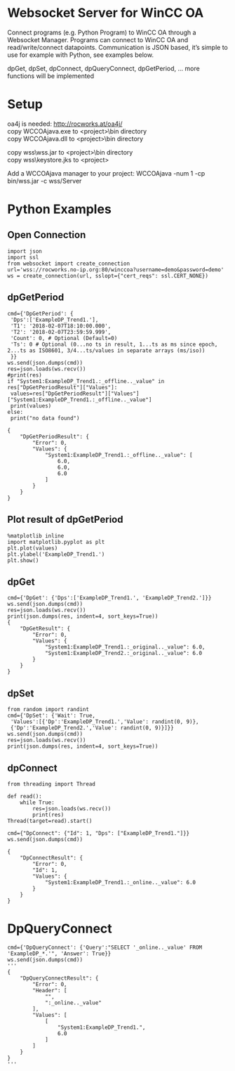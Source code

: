 # Websocket Server for WinCC OA

Connect programs (e.g. Python Program) to WinCC OA through a Websocket Manager. Programs can connect to WinCC OA and read/write/connect datapoints. Communication is JSON based, it’s simple to use for example with Python, see examples below.<br>

dpGet, dpSet, dpConnect, dpQueryConnect, dpGetPeriod, … more functions will be implemented<br>

# Setup
oa4j is needed: http://rocworks.at/oa4j/<br>
copy WCCOAjava.exe to \<project\>\bin directory<br>
copy WCCOAjava.dll to \<project\>\bin directory<br>
  
copy wss\wss.jar to \<project\>\bin directory<br>
copy wss\keystore.jks to \<project\><br>
  
Add a WCCOAjava manager to your project:
WCCOAjava -num 1 -cp bin/wss.jar -c wss/Server<br>
  
# Python Examples

## Open Connection
```
import json
import ssl
from websocket import create_connection
url='wss://rocworks.no-ip.org:80/winccoa?username=demo&password=demo'
ws = create_connection(url, sslopt={"cert_reqs": ssl.CERT_NONE})
```
## dpGetPeriod
```
cmd={'DpGetPeriod': {
 'Dps':['ExampleDP_Trend1.'],
 'T1': '2018-02-07T18:10:00.000', 
 'T2': '2018-02-07T23:59:59.999',
 'Count': 0, # Optional (Default=0)
 'Ts': 0 # Optional (0...no ts in result, 1...ts as ms since epoch, 2...ts as ISO8601, 3/4...ts/values in separate arrays (ms/iso))
 }}
ws.send(json.dumps(cmd))
res=json.loads(ws.recv())
#print(res)
if "System1:ExampleDP_Trend1.:_offline.._value" in res["DpGetPeriodResult"]["Values"]:
 values=res["DpGetPeriodResult"]["Values"]["System1:ExampleDP_Trend1.:_offline.._value"]
 print(values)
else:
 print("no data found")
 
{
    "DpGetPeriodResult": {
        "Error": 0,
        "Values": {
            "System1:ExampleDP_Trend1.:_offline.._value": [
                6.0,
                6.0,
                6.0
            ]
        }
    }
}
```
## Plot result of dpGetPeriod
```
%matplotlib inline 
import matplotlib.pyplot as plt
plt.plot(values)
plt.ylabel('ExampleDP_Trend1.')
plt.show()
```
## dpGet
```
cmd={'DpGet': {'Dps':['ExampleDP_Trend1.', 'ExampleDP_Trend2.']}}
ws.send(json.dumps(cmd))
res=json.loads(ws.recv())
print(json.dumps(res, indent=4, sort_keys=True))
{
    "DpGetResult": {
        "Error": 0,
        "Values": {
            "System1:ExampleDP_Trend1.:_original.._value": 6.0,
            "System1:ExampleDP_Trend2.:_original.._value": 6.0
        }
    }
}
```
## dpSet
```
from random import randint
cmd={'DpSet': {'Wait': True, 
 'Values':[{'Dp':'ExampleDP_Trend1.','Value': randint(0, 9)}, 
 {'Dp':'ExampleDP_Trend2.','Value': randint(0, 9)}]}}
ws.send(json.dumps(cmd))
res=json.loads(ws.recv())
print(json.dumps(res, indent=4, sort_keys=True))
```
## dpConnect
```
from threading import Thread

def read():
    while True:
        res=json.loads(ws.recv())
        print(res)
Thread(target=read).start()
    
cmd={"DpConnect": {"Id": 1, "Dps": ["ExampleDP_Trend1."]}}
ws.send(json.dumps(cmd))

{
    "DpConnectResult": {
        "Error": 0,
        "Id": 1,
        "Values": {
            "System1:ExampleDP_Trend1.:_online.._value": 6.0
        }
    }
}
```
# DpQueryConnect
```
cmd={'DpQueryConnect': {'Query':"SELECT '_online.._value' FROM 'ExampleDP_*.'", 'Answer': True}}
ws.send(json.dumps(cmd))
'''
{
    "DpQueryConnectResult": {
        "Error": 0,
        "Header": [
            "",
            ":_online.._value"
        ],
        "Values": [
            [
                "System1:ExampleDP_Trend1.",
                6.0
            ]
        ]
    }
}
'''
```

